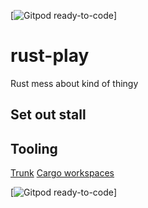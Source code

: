 [![Gitpod ready-to-code](https://img.shields.io/badge/Gitpod-ready--to--code-blue?logo=gitpod)]


# rust-play
Rust mess about kind of thingy

## Set out stall

## Tooling

[Trunk]()
[Cargo workspaces]()



[![Gitpod ready-to-code](https://img.shields.io/badge/Gitpod-ready--to--code-blue?logo=gitpod)]